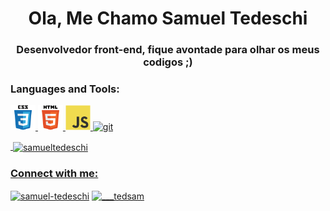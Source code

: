 <h1 align="center">Ola, Me Chamo Samuel Tedeschi</h1>
<h3 align="center">Desenvolvedor front-end, fique avontade para olhar os meus codigos ;)</h3>



<h3 align="left">Languages and Tools:</h3>
<p align="left"> <a href="https://www.w3schools.com/css/" target="_blank" rel="noreferrer"> <img src="https://raw.githubusercontent.com/devicons/devicon/master/icons/css3/css3-original-wordmark.svg" alt="css3" width="40" height="40"/> </a> <a href="https://www.w3.org/html/" target="_blank" rel="noreferrer"> <img src="https://raw.githubusercontent.com/devicons/devicon/master/icons/html5/html5-original-wordmark.svg" alt="html5" width="40" height="40"/> </a> <a href="https://developer.mozilla.org/en-US/docs/Web/JavaScript" target="_blank" rel="noreferrer"> <img src="https://raw.githubusercontent.com/devicons/devicon/master/icons/javascript/javascript-original.svg" alt="javascript" width="40" height="40"/> </a> <a href="https://git-scm.com/" target="_blank" rel="noreferrer"> <img src="https://www.vectorlogo.zone/logos/git-scm/git-scm-icon.svg" alt="git" width="40" height="40"/>  </p>

<p>&nbsp;<img align="center" src="https://github-readme-stats.vercel.app/api?username=samueltedeschi&show_icons=true&theme=dark&locale=en" alt="samueltedeschi" /></p> 

<h3 align="left">Connect with me:</h3>
<p align="left">
<a href="https://linkedin.com/in/samuel-tedeschi" target="blank"><img align="center" src="https://raw.githubusercontent.com/rahuldkjain/github-profile-readme-generator/master/src/images/icons/Social/linked-in-alt.svg" alt="samuel-tedeschi" height="30" width="40" /></a>
<a href="https://instagram.com/___tedsam" target="blank"><img align="center" src="https://raw.githubusercontent.com/rahuldkjain/github-profile-readme-generator/master/src/images/icons/Social/instagram.svg" alt="___tedsam" height="30" width="40" /></a>
</p>
